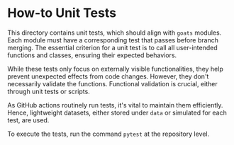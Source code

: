 # How-to Unit Tests

This directory contains unit tests, which should align with `goats` modules. Each module must have a corresponding test that passes before branch merging. The essential criterion for a unit test is to call all user-intended functions and classes, ensuring their expected behaviors.

While these tests only focus on externally visible functionalities, they help prevent unexpected effects from code changes. However, they don't necessarily validate the functions. Functional validation is crucial, either through unit tests or scripts.

As GitHub actions routinely run tests, it's vital to maintain them efficiently. Hence, lightweight datasets, either stored under `data` or simulated for each test, are used.

To execute the tests, run the command `pytest` at the repository level.